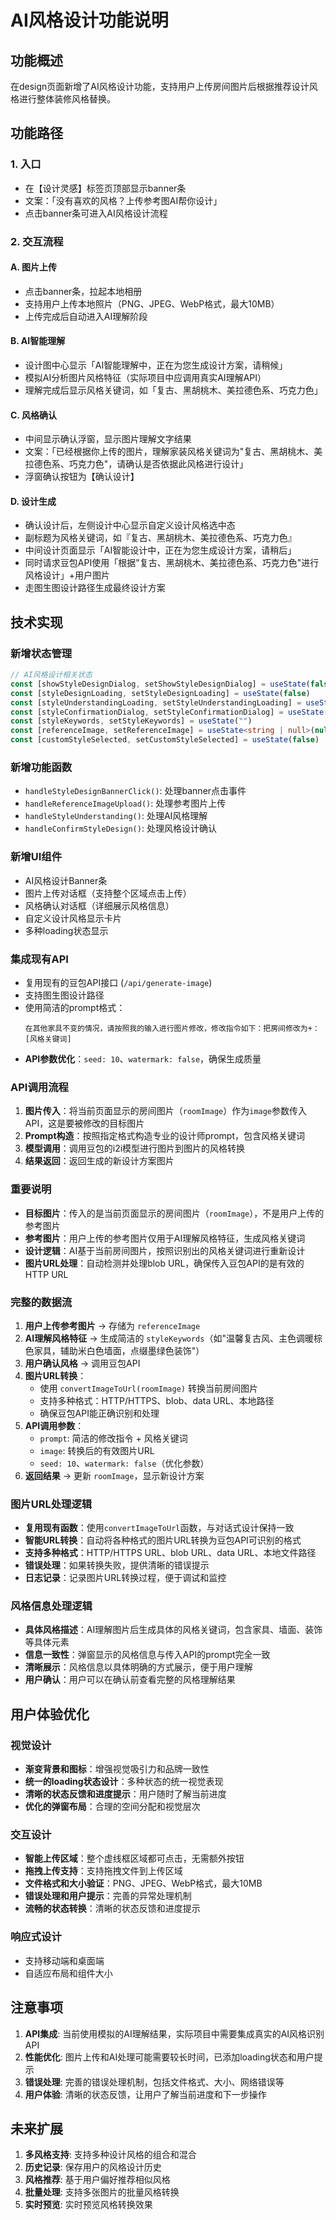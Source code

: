 # AI风格设计功能说明

## 功能概述

在design页面新增了AI风格设计功能，支持用户上传房间图片后根据推荐设计风格进行整体装修风格替换。

## 功能路径

### 1. 入口
- 在【设计灵感】标签页顶部显示banner条
- 文案：「没有喜欢的风格？上传参考图AI帮你设计」
- 点击banner条可进入AI风格设计流程

### 2. 交互流程

#### A. 图片上传
- 点击banner条，拉起本地相册
- 支持用户上传本地照片（PNG、JPEG、WebP格式，最大10MB）
- 上传完成后自动进入AI理解阶段

#### B. AI智能理解
- 设计图中心显示「AI智能理解中，正在为您生成设计方案，请稍候」
- 模拟AI分析图片风格特征（实际项目中应调用真实AI理解API）
- 理解完成后显示风格关键词，如「复古、黑胡桃木、美拉德色系、巧克力色」

#### C. 风格确认
- 中间显示确认浮窗，显示图片理解文字结果
- 文案：「已经根据你上传的图片，理解家装风格关键词为"复古、黑胡桃木、美拉德色系、巧克力色"，请确认是否依据此风格进行设计」
- 浮窗确认按钮为【确认设计】

#### D. 设计生成
- 确认设计后，左侧设计中心显示自定义设计风格选中态
- 副标题为风格关键词，如『复古、黑胡桃木、美拉德色系、巧克力色』
- 中间设计页面显示「AI智能设计中，正在为您生成设计方案，请稍后」
- 同时请求豆包API使用「根据"复古、黑胡桃木、美拉德色系、巧克力色"进行风格设计」+用户图片
- 走图生图设计路径生成最终设计方案

## 技术实现

### 新增状态管理
```typescript
// AI风格设计相关状态
const [showStyleDesignDialog, setShowStyleDesignDialog] = useState(false)
const [styleDesignLoading, setStyleDesignLoading] = useState(false)
const [styleUnderstandingLoading, setStyleUnderstandingLoading] = useState(false)
const [styleConfirmationDialog, setStyleConfirmationDialog] = useState(false)
const [styleKeywords, setStyleKeywords] = useState("")
const [referenceImage, setReferenceImage] = useState<string | null>(null)
const [customStyleSelected, setCustomStyleSelected] = useState(false)
```

### 新增功能函数
- `handleStyleDesignBannerClick()`: 处理banner点击事件
- `handleReferenceImageUpload()`: 处理参考图片上传
- `handleStyleUnderstanding()`: 处理AI风格理解
- `handleConfirmStyleDesign()`: 处理风格设计确认

### 新增UI组件
- AI风格设计Banner条
- 图片上传对话框（支持整个区域点击上传）
- 风格确认对话框（详细展示风格信息）
- 自定义设计风格显示卡片
- 多种loading状态显示

### 集成现有API
- 复用现有的豆包API接口 (`/api/generate-image`)
- 支持图生图设计路径
- 使用简洁的prompt格式：
  ```
  在其他家具不变的情况，请按照我的输入进行图片修改，修改指令如下：把房间修改为+：[风格关键词]
  ```
- **API参数优化**：`seed: 10`、`watermark: false`，确保生成质量

### API调用流程
1. **图片传入**：将当前页面显示的房间图片（`roomImage`）作为`image`参数传入API，这是要被修改的目标图片
2. **Prompt构造**：按照指定格式构造专业的设计师prompt，包含风格关键词
3. **模型调用**：调用豆包的i2i模型进行图片到图片的风格转换
4. **结果返回**：返回生成的新设计方案图片

### 重要说明
- **目标图片**：传入的是当前页面显示的房间图片（`roomImage`），不是用户上传的参考图片
- **参考图片**：用户上传的参考图片仅用于AI理解风格特征，生成风格关键词
- **设计逻辑**：AI基于当前房间图片，按照识别出的风格关键词进行重新设计
- **图片URL处理**：自动检测并处理blob URL，确保传入豆包API的是有效的HTTP URL

### 完整的数据流
1. **用户上传参考图片** → 存储为 `referenceImage`
2. **AI理解风格特征** → 生成简洁的 `styleKeywords`（如"温馨复古风、主色调暖棕色家具，辅助米白色墙面，点缀墨绿色装饰"）
3. **用户确认风格** → 调用豆包API
4. **图片URL转换**：
   - 使用 `convertImageToUrl(roomImage)` 转换当前房间图片
   - 支持多种格式：HTTP/HTTPS、blob、data URL、本地路径
   - 确保豆包API能正确识别和处理
5. **API调用参数**：
   - `prompt`: 简洁的修改指令 + 风格关键词
   - `image`: 转换后的有效图片URL
   - `seed: 10`、`watermark: false`（优化参数）
6. **返回结果** → 更新 `roomImage`，显示新设计方案

### 图片URL处理逻辑
- **复用现有函数**：使用`convertImageToUrl`函数，与对话式设计保持一致
- **智能URL转换**：自动将各种格式的图片URL转换为豆包API可识别的格式
- **支持多种格式**：HTTP/HTTPS URL、blob URL、data URL、本地文件路径
- **错误处理**：如果转换失败，提供清晰的错误提示
- **日志记录**：记录图片URL转换过程，便于调试和监控

### 风格信息处理逻辑
- **具体风格描述**：AI理解图片后生成具体的风格关键词，包含家具、墙面、装饰等具体元素
- **信息一致性**：弹窗显示的风格信息与传入API的prompt完全一致
- **清晰展示**：风格信息以具体明确的方式展示，便于用户理解
- **用户确认**：用户可以在确认前查看完整的风格理解结果

## 用户体验优化

### 视觉设计
- **渐变背景和图标**：增强视觉吸引力和品牌一致性
- **统一的loading状态设计**：多种状态的统一视觉表现
- **清晰的状态反馈和进度提示**：用户随时了解当前进度
- **优化的弹窗布局**：合理的空间分配和视觉层次

### 交互设计
- **智能上传区域**：整个虚线框区域都可点击，无需额外按钮
- **拖拽上传支持**：支持拖拽文件到上传区域
- **文件格式和大小验证**：PNG、JPEG、WebP格式，最大10MB
- **错误处理和用户提示**：完善的异常处理机制
- **流畅的状态转换**：清晰的状态反馈和进度提示

### 响应式设计
- 支持移动端和桌面端
- 自适应布局和组件大小

## 注意事项

1. **API集成**: 当前使用模拟的AI理解结果，实际项目中需要集成真实的AI风格识别API
2. **性能优化**: 图片上传和AI处理可能需要较长时间，已添加loading状态和用户提示
3. **错误处理**: 完善的错误处理机制，包括文件格式、大小、网络错误等
4. **用户体验**: 清晰的状态反馈，让用户了解当前进度和下一步操作

## 未来扩展

1. **多风格支持**: 支持多种设计风格的组合和混合
2. **历史记录**: 保存用户的风格设计历史
3. **风格推荐**: 基于用户偏好推荐相似风格
4. **批量处理**: 支持多张图片的批量风格转换
5. **实时预览**: 实时预览风格转换效果
